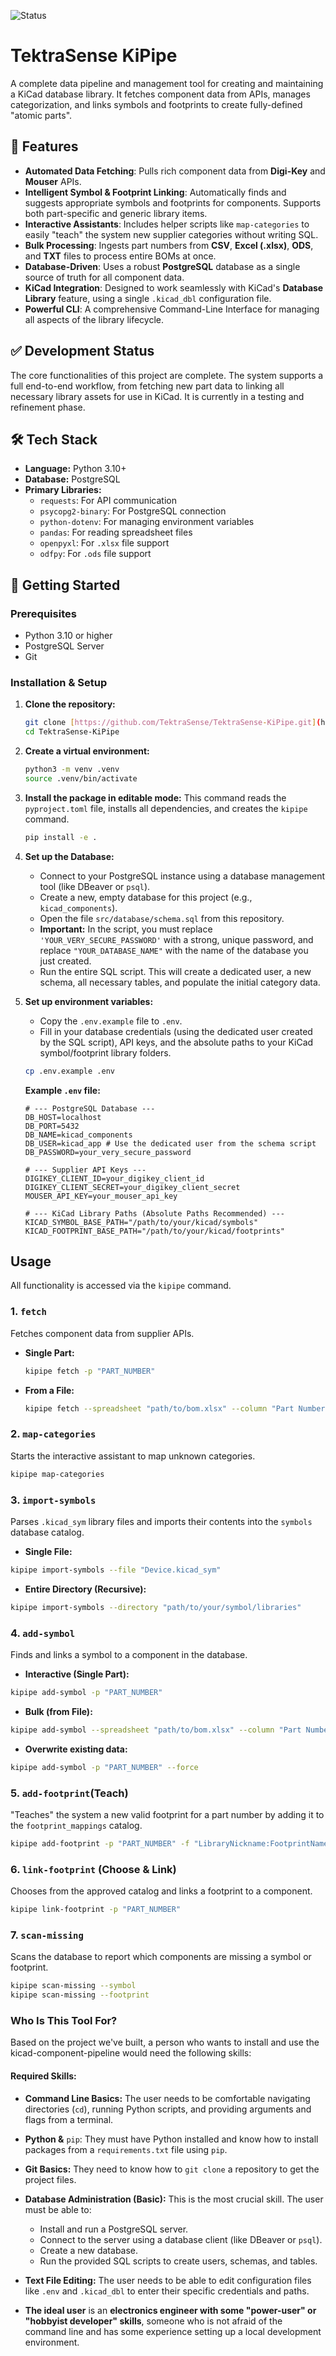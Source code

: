 ![Status](https://img.shields.io/badge/status-in_progress-yellow)

# TektraSense KiPipe

A complete data pipeline and management tool for creating and maintaining a KiCad database library. It fetches component data from APIs, manages categorization, and links symbols and footprints to create fully-defined "atomic parts".

## 🌟 Features

-   **Automated Data Fetching**: Pulls rich component data from **Digi-Key** and **Mouser** APIs.
-   **Intelligent Symbol & Footprint Linking**: Automatically finds and suggests appropriate symbols and footprints for components. Supports both part-specific and generic library items.
-   **Interactive Assistants**: Includes helper scripts like `map-categories` to easily "teach" the system new supplier categories without writing SQL.
-   **Bulk Processing**: Ingests part numbers from **CSV**, **Excel (.xlsx)**, **ODS**, and **TXT** files to process entire BOMs at once.
-   **Database-Driven**: Uses a robust **PostgreSQL** database as a single source of truth for all component data.
-   **KiCad Integration**: Designed to work seamlessly with KiCad's **Database Library** feature, using a single `.kicad_dbl` configuration file.
-   **Powerful CLI**: A comprehensive Command-Line Interface for managing all aspects of the library lifecycle.

## ✅ Development Status

The core functionalities of this project are complete. The system supports a full end-to-end workflow, from fetching new part data to linking all necessary library assets for use in KiCad. It is currently in a testing and refinement phase.

## 🛠️ Tech Stack

-   **Language:** Python 3.10+
-   **Database:** PostgreSQL
-   **Primary Libraries:**
    -   `requests`: For API communication
    -   `psycopg2-binary`: For PostgreSQL connection
    -   `python-dotenv`: For managing environment variables
    -   `pandas`: For reading spreadsheet files
    -   `openpyxl`: For `.xlsx` file support
    -   `odfpy`: For `.ods` file support

## 🚀 Getting Started

### Prerequisites

-   Python 3.10 or higher
-   PostgreSQL Server
-   Git

### Installation & Setup

1.  **Clone the repository:**
    ```bash
    git clone [https://github.com/TektraSense/TektraSense-KiPipe.git](https://github.com/TektraSense/TektraSense-KiPipe.git)
    cd TektraSense-KiPipe
    ```

2.  **Create a virtual environment:**
    ```bash
    python3 -m venv .venv
    source .venv/bin/activate
    ```

3.  **Install the package in editable mode:**
    This command reads the `pyproject.toml` file, installs all dependencies, and creates the `kipipe` command.
    ```bash
    pip install -e .
    ```

4.  **Set up the Database:**
    -   Connect to your PostgreSQL instance using a database management tool (like DBeaver or `psql`).
    -   Create a new, empty database for this project (e.g., `kicad_components`).
    -   Open the file `src/database/schema.sql` from this repository.
    -   **Important:** In the script, you must replace `'YOUR_VERY_SECURE_PASSWORD'` with a strong, unique password, and replace `"YOUR_DATABASE_NAME"` with the name of the database you just created.
    -   Run the entire SQL script. This will create a dedicated user, a new schema, all necessary tables, and populate the initial category data.

5.  **Set up environment variables:**
    -   Copy the `.env.example` file to `.env`.
    -   Fill in your database credentials (using the dedicated user created by the SQL script), API keys, and the absolute paths to your KiCad symbol/footprint library folders.

    ```bash
    cp .env.example .env
    ```

    **Example `.env` file:**
    ```env
    # --- PostgreSQL Database ---
    DB_HOST=localhost
    DB_PORT=5432
    DB_NAME=kicad_components
    DB_USER=kicad_app # Use the dedicated user from the schema script
    DB_PASSWORD=your_very_secure_password

    # --- Supplier API Keys ---
    DIGIKEY_CLIENT_ID=your_digikey_client_id
    DIGIKEY_CLIENT_SECRET=your_digikey_client_secret
    MOUSER_API_KEY=your_mouser_api_key

    # --- KiCad Library Paths (Absolute Paths Recommended) ---
    KICAD_SYMBOL_BASE_PATH="/path/to/your/kicad/symbols"
    KICAD_FOOTPRINT_BASE_PATH="/path/to/your/kicad/footprints"
    ```

## Usage

All functionality is accessed via the `kipipe` command.

### 1. `fetch`

Fetches component data from supplier APIs.

-   **Single Part:**
    ```bash
    kipipe fetch -p "PART_NUMBER"
    ```
-   **From a File:**
    ```bash
    kipipe fetch --spreadsheet "path/to/bom.xlsx" --column "Part Number"
    ```

### 2. `map-categories`

Starts the interactive assistant to map unknown categories.
  ```bash
  kipipe map-categories
  ```

### 3. `import-symbols`

Parses `.kicad_sym` library files and imports their contents into the `symbols` database catalog.

  - **Single File:**

```bash
kipipe import-symbols --file "Device.kicad_sym"

```
  - **Entire Directory (Recursive):**

```bash
kipipe import-symbols --directory "path/to/your/symbol/libraries"
```

### 4. `add-symbol`

Finds and links a symbol to a component in the database.

  - **Interactive (Single Part):**

```bash
kipipe add-symbol -p "PART_NUMBER"
```

  - **Bulk (from File):**

```bash
kipipe add-symbol --spreadsheet "path/to/bom.xlsx" --column "Part Number"
```

  - **Overwrite existing data:**

```bash
kipipe add-symbol -p "PART_NUMBER" --force
```

### 5. `add-footprint`(Teach)

"Teaches" the system a new valid footprint for a part number by adding it to the `footprint_mappings` catalog.

```bash
kipipe add-footprint -p "PART_NUMBER" -f "LibraryNickname:FootprintName"
```

### 6. `link-footprint` (Choose & Link)

Chooses from the approved catalog and links a footprint to a component.

```bash
kipipe link-footprint -p "PART_NUMBER"
```

### 7. `scan-missing`

Scans the database to report which components are missing a symbol or footprint.

```bash
kipipe scan-missing --symbol
kipipe scan-missing --footprint
```

### Who Is This Tool For?
Based on the project we've built, a person who wants to install and use the kicad-component-pipeline would need the following skills:

#### **Required Skills:**
* **Command Line Basics:** The user needs to be comfortable navigating directories (`cd`), running Python scripts, and providing arguments and flags from a terminal.
* **Python &** `pip`: They must have Python installed and know how to install packages from a `requirements.txt` file using `pip`.
* **Git Basics:** They need to know how to `git clone` a repository to get the project files.
* **Database Administration (Basic):** This is the most crucial skill. The user must be able to:
    * Install and run a PostgreSQL server.
    * Connect to the server using a database client (like DBeaver or `psql`).
    * Create a new database.
    * Run the provided SQL scripts to create users, schemas, and tables.

* **Text File Editing:** The user needs to be able to edit configuration files like `.env` and `.kicad_dbl` to enter their specific credentials and paths.
* **The ideal user** is an **electronics engineer with some "power-user" or "hobbyist developer" skills**, someone who is not afraid of the command line and has some experience setting up a local development environment.
